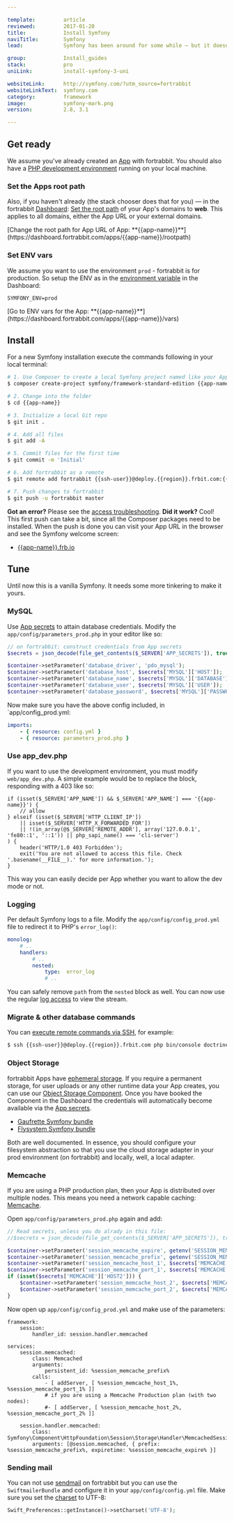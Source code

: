 ```yaml
---

template:         article
reviewed:         2017-01-20
title:            Install Symfony
naviTitle:        Symfony
lead:             Symfony has been around for some while — but it doesn't look old. Learn how to install and tune Symfony 2 or 3 on fortrabbit.

group:            Install_guides
stack:            pro
uniLink:          install-symfony-3-uni

websiteLink:      http://symfony.com/?utm_source=fortrabbit
websiteLinkText:  symfony.com
category:         framework
image:            symfony-mark.png
version:          2.8, 3.1

---
```



## Get ready

We assume you've already created an [App](app) with fortrabbit. You should also have a [PHP development environment](/local-development) running on your local machine.


### Set the Apps root path


Also, if you haven't already (the stack chooser does that for you) — in the fortrabbit [Dashboard](/dashboard): [Set the root path](/app#toc-root-path) of your App's domains to **web**. This applies to all domains, either the App URL or your external domains.

<div markdown="1" data-user="known">
[Change the root path for App URL of App: **{{app-name}}**](https://dashboard.fortrabbit.com/apps/{{app-name}}/rootpath)
</div>


### Set ENV vars

We assume you want to use the environment `prod` - fortrabbit is for production. So setup the ENV as in the [environment variable](/env-vars) in the Dashboard:

```
SYMFONY_ENV=prod
```

<div markdown="1" data-user="known">
[Go to ENV vars for the App: **{{app-name}}**](https://dashboard.fortrabbit.com/apps/{{app-name}}/vars)
</div>



## Install

For a new Symfony installation execute the commands following in your local terminal:

```bash
# 1. Use Composer to create a local Symfony project named like your App
$ composer create-project symfony/framework-standard-edition {{app-name}} "3.1.*"

# 2. Change into the folder
$ cd {{app-name}}

# 3. Initialize a local Git repo
$ git init .

# 4. Add all files
$ git add -A

# 5. Commit files for the first time
$ git commit -m 'Initial'

# 6. Add fortrabbit as a remote
$ git remote add fortrabbit {{ssh-user}}@deploy.{{region}}.frbit.com:{{app-name}}.git

# 7. Push changes to fortrabbit
$ git push -u fortrabbit master
```

**Got an error?** Please see the [access troubleshooting](/access-methods#toc-troubleshooting). **Did it work?** Cool! This first push can take a bit, since all the Composer packages need to be installed. When the push is done you can visit your App URL in the browser and see the Symfony welcome screen:

* [{{app-name}}.frb.io](https://{{app-name}}.frb.io)


## Tune

Until now this is a vanilla Symfony. It needs some more tinkering to make it yours.

### MySQL

Use [App secrets](secrets) to attain database credentials. Modify the `app/config/parameters_prod.php` in your editor like so:

```php
// on fortrabbit: construct credentials from App secrets
$secrets = json_decode(file_get_contents($_SERVER['APP_SECRETS']), true);

$container->setParameter('database_driver', 'pdo_mysql');
$container->setParameter('database_host', $secrets['MYSQL']['HOST']);
$container->setParameter('database_name', $secrets['MYSQL']['DATABASE']);
$container->setParameter('database_user', $secrets['MYSQL']['USER']);
$container->setParameter('database_password', $secrets['MYSQL']['PASSWORD']);
```

Now make sure you have the above config included, in `app/config_prod.yml:

```yaml
imports:
    - { resource: config.yml }
    - { resource: parameters_prod.php }
```



### Use app_dev.php

If you want to use the development environment, you must modify `web/app_dev.php`. A simple example would be to replace the block, responding with a 403 like so:

```
if (isset($_SERVER['APP_NAME']) && $_SERVER['APP_NAME'] === '{{app-name}}') {
    // allow
} elseif (isset($_SERVER['HTTP_CLIENT_IP'])
    || isset($_SERVER['HTTP_X_FORWARDED_FOR'])
    || !(in_array(@$_SERVER['REMOTE_ADDR'], array('127.0.0.1', 'fe80::1', '::1')) || php_sapi_name() === 'cli-server')
) {
    header('HTTP/1.0 403 Forbidden');
    exit('You are not allowed to access this file. Check '.basename(__FILE__).' for more information.');
}
```

This way you can easily decide per App whether you want to allow the dev mode or not.


### Logging

Per default Symfony logs to a file. Modify the `app/config/config_prod.yml` file to redirect it to PHP's `error_log()`:

``` yaml
monolog:
    # ..
    handlers:
        # ..
        nested:
            type:  error_log
            # ..
```

You can safely remove `path` from the `nested` block as well. You can now use the regular [log access](logging-pro) to view the stream.

### Migrate & other database commands

You can [execute remote commands via SSH](/remote-ssh-execution-pro), for example:

```bash
$ ssh {{ssh-user}}@deploy.{{region}}.frbit.com php bin/console doctrine:migrations:generate
```

### Object Storage

fortrabbit Apps have [ephemeral storage](quirks#toc-ephemeral-storage). If you require a permanent storage, for user uploads or any other runtime data your App creates, you can use our [Object Storage Component](/object-storage). Once you have booked the Component in the Dashboard the credentials will automatically become available via the [App secrets](/secrets).

* [Gaufrette Symfony bundle](https://github.com/KnpLabs/KnpGaufretteBundle)
* [Flysystem Symfony bundle](https://github.com/1up-lab/OneupFlysystemBundle)

Both are well documented. In essence, you should configure your filesystem abstraction so that you use the cloud storage adapter in your prod environment (on fortrabbit) and locally, well, a local adapter.


### Memcache

If you are using a PHP production plan, then your App is distributed over multiple nodes. This means you need a network capable caching: [Memcache](memcache-pro).

Open `app/config/parameters_prod.php` again and add:

```php
// Read secrets, unless you do alrady in this file:
//$secrets = json_decode(file_get_contents($_SERVER['APP_SECRETS']), true);

$container->setParameter('session_memcache_expire', getenv('SESSION_MEMCACHE_EXPIRE') ?: 86400);
$container->setParameter('session_memcache_prefix', getenv('SESSION_MEMCACHE_PREFIX') ?: 'ez_');
$container->setParameter('session_memcache_host_1', $secrets['MEMCACHE']['HOST1']);
$container->setParameter('session_memcache_port_1', $secrets['MEMCACHE']['PORT1']);
if (isset($secrets['MEMCACHE']['HOST2'])) {
    $container->setParameter('session_memcache_host_2', $secrets['MEMCACHE']['HOST2']);
    $container->setParameter('session_memcache_port_2', $secrets['MEMCACHE']['PORT2']);
}
```

Now open up `app/config/config_prod.yml` and make use of the parameters:

```
framework:
    session:
        handler_id: session.handler.memcached

services:
    session.memcached:
        class: Memcached
        arguments:
            persistent_id: %session_memcache_prefix%
        calls:
            - [ addServer, [ %session_memcache_host_1%, %session_memcache_port_1% ]]
            # if you are using a Memcache Production plan (with two nodes):
            #- [ addServer, [ %session_memcache_host_2%, %session_memcache_port_2% ]]

    session.handler.memcached:
        class:     Symfony\Component\HttpFoundation\Session\Storage\Handler\MemcachedSessionHandler
        arguments: [@session.memcached, { prefix: %session_memcache_prefix%, expiretime: %session_memcache_expire% }]
```

### Sending mail

You can not use [sendmail](quirks#toc-mailing) on fortrabbit but you can use the `SwiftmailerBundle` and configure it in your `app/config/config.yml` file. Make sure you set the [charset](encoding) to UTF-8:

```php
Swift_Preferences::getInstance()->setCharset('UTF-8');
```
